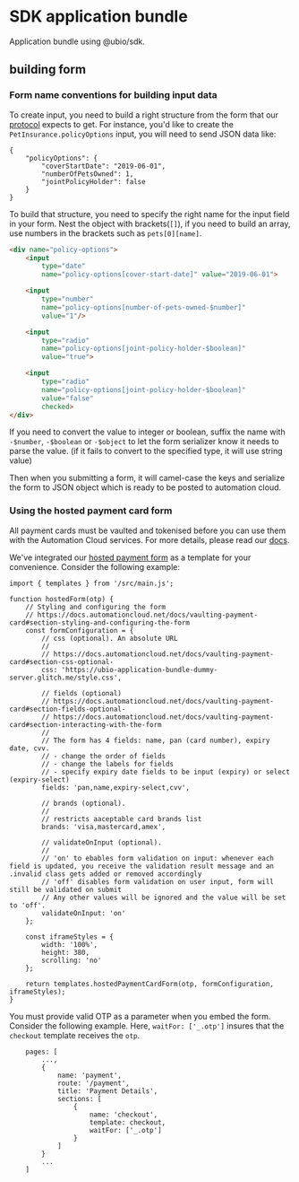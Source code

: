 # SDK application bundle
Application bundle using @ubio/sdk.

## building form

### Form name conventions for building input data
To create input, you need to build a right structure from the form that our [protocol](https://protocol.automationcloud.net/) expects to get. For instance, you'd like to create the `PetInsurance.policyOptions` input, you will need to send JSON data like:
```
{
    "policyOptions": {
        "coverStartDate": "2019-06-01",
        "numberOfPetsOwned": 1,
        "jointPolicyHolder": false
    }
}
```

To build that structure, you need to specify the right name for the input field in your form. Nest the object with brackets(`[]`), if you need to build an array, use numbers in the brackets such as `pets[0][name]`.
```html
<div name="policy-options">
    <input
        type="date"
        name="policy-options[cover-start-date]" value="2019-06-01">

    <input
        type="number"
        name="policy-options[number-of-pets-owned-$number]"
        value="1"/>

    <input
        type="radio"
        name="policy-options[joint-policy-holder-$boolean]"
        value="true">

    <input
        type="radio"
        name="policy-options[joint-policy-holder-$boolean]"
        value="false"
        checked>
</div>
```
If you need to convert the value to integer or boolean, suffix the name with `-$number`, `-$boolean` or `-$object` to let the form serializer know it needs to parse the value. (if it fails to convert to the specified type, it will use string value)

Then when you submitting a form, it will camel-case the keys and serialize the form to JSON object which is ready to be posted to automation cloud.

### Using the hosted payment card form

All payment cards must be vaulted and tokenised before you can use them with the Automation Cloud services. For more details, please read our [docs](https://docs.automationcloud.net/docs/vaulting-payment-card).

We've integrated our [hosted payment form](https://docs.automationcloud.net/docs/vaulting-payment-card#section-using-the-hosted-payment-card-form) as a template for your convenience. Consider the following example:

```
import { templates } from '/src/main.js';

function hostedForm(otp) {
    // Styling and configuring the form
    // https://docs.automationcloud.net/docs/vaulting-payment-card#section-styling-and-configuring-the-form
    const formConfiguration = {
        // css (optional). An absolute URL
        //
        // https://docs.automationcloud.net/docs/vaulting-payment-card#section-css-optional-
        css: 'https://ubio-application-bundle-dummy-server.glitch.me/style.css',

        // fields (optional)
        // https://docs.automationcloud.net/docs/vaulting-payment-card#section-fields-optional-
        // https://docs.automationcloud.net/docs/vaulting-payment-card#section-interacting-with-the-form
        //
        // The form has 4 fields: name, pan (card number), expiry date, cvv.
        // - change the order of fields
        // - change the labels for fields
        // - specify expiry date fields to be input (expiry) or select (expiry-select)
        fields: 'pan,name,expiry-select,cvv',

        // brands (optional).
        //
        // restricts aaceptable card brands list
        brands: 'visa,mastercard,amex',

        // validateOnInput (optional).
        //
        // 'on' to ebables form validation on input: whenever each field is updated, you receive the validation result message and an .invalid class gets added or removed accordingly
        // 'off' disables form validation on user input, form will still be validated on submit
        // Any other values will be ignored and the value will be set to 'off'.
        validateOnInput: 'on'
    };

    const iframeStyles = {
        width: '100%',
        height: 380,
        scrolling: 'no'
    };

    return templates.hostedPaymentCardForm(otp, formConfiguration, iframeStyles);
}
```

You must provide valid OTP as a parameter when you embed the form.
Consider the following example. Here, `waitFor: ['_.otp']` insures that the `checkout` template receives the `otp`.
```
    pages: [
        ...,
        {
            name: 'payment',
            route: '/payment',
            title: 'Payment Details',
            sections: [
                {
                    name: 'checkout',
                    template: checkout,
                    waitFor: ['_.otp']
                }
            ]
        }
        ...
    ]
```
